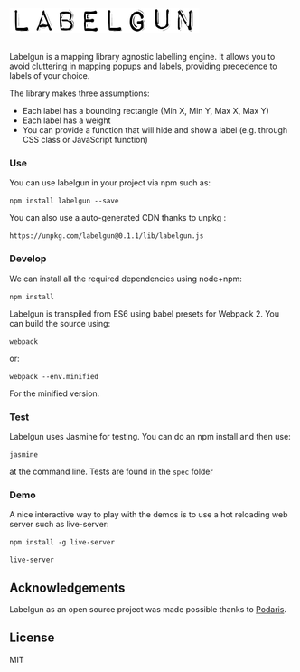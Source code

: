 ![labelgun](logo.png)

</br>
Labelgun is a mapping library agnostic labelling engine. It allows you to avoid cluttering in mapping popups and labels, providing precedence to labels of your choice.

The library makes three assumptions:

* Each label has a bounding rectangle (Min X, Min Y, Max X, Max Y)
* Each label has a weight
* You can provide a function that will hide and show a label (e.g. through CSS class or JavaScript function)

### Use

You can use labelgun in your project via npm such as:

`npm install labelgun --save`

You can also use a auto-generated CDN thanks to unpkg :

`https://unpkg.com/labelgun@0.1.1/lib/labelgun.js`

### Develop

We can install all the required dependencies using node+npm:

`npm install`

Labelgun is transpiled from ES6 using babel presets for Webpack 2. You can build the source using:

`webpack`

or:

`webpack --env.minified`

For the minified version.

### Test

Labelgun uses Jasmine for testing. You can do an npm install and then use:

`jasmine`

at the command line. Tests are found in the `spec` folder  

### Demo

A nice interactive way to play with the demos is to use a hot reloading web server such as live-server:

`npm install -g live-server`

`live-server`

## Acknowledgements
Labelgun as an open source project was made possible thanks to [Podaris](http://www.podaris.com).

## License
MIT
